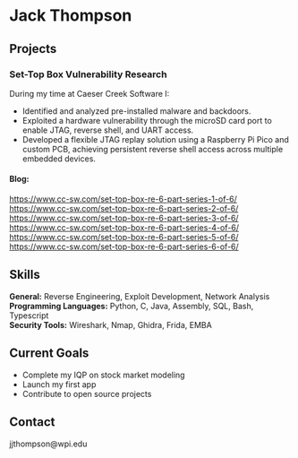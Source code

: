 # Jack Thompson

## Projects

### Set-Top Box Vulnerability Research 
During my time at Caeser Creek Software I:
- Identified and analyzed pre-installed malware and backdoors.
- Exploited a hardware vulnerability through the microSD card port to enable JTAG, reverse shell, and UART access.
- Developed a flexible JTAG replay solution using a Raspberry Pi Pico and custom PCB, achieving persistent reverse shell access across multiple embedded devices.
  
#### Blog: 
https://www.cc-sw.com/set-top-box-re-6-part-series-1-of-6/ </br>
https://www.cc-sw.com/set-top-box-re-6-part-series-2-of-6/ </br>
https://www.cc-sw.com/set-top-box-re-6-part-series-3-of-6/ </br>
https://www.cc-sw.com/set-top-box-re-6-part-series-4-of-6/ </br>
https://www.cc-sw.com/set-top-box-re-6-part-series-5-of-6/ </br>
https://www.cc-sw.com/set-top-box-re-6-part-series-6-of-6/ </br>

## Skills
**General:** Reverse Engineering, Exploit Development, Network Analysis </br>
**Programming Languages:** Python, C, Java, Assembly, SQL, Bash, Typescript </br>
**Security Tools:** Wireshark, Nmap, Ghidra, Frida, EMBA </br>

## Current Goals
- Complete my IQP on stock market modeling
- Launch my first app
- Contribute to open source projects

## Contact
<p>jjthompson@wpi.edu</p>

